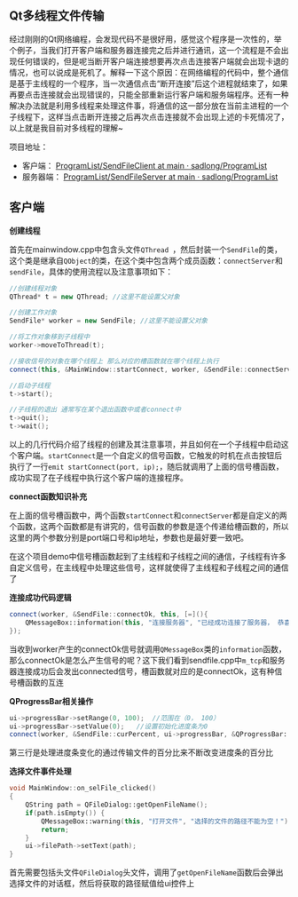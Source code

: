 ##  Qt多线程文件传输

经过刚刚的Qt网络编程，会发现代码不是很好用，感觉这个程序是一次性的，举个例子，当我们打开客户端和服务器连接完之后并进行通讯，这一个流程是不会出现任何错误的，但是呢当断开客户端连接想要再次点击连接客户端就会出现卡退的情况，也可以说成是死机了。解释一下这个原因：在网络编程的代码中，整个通信是基于主线程的一个程序，当一次通信点击“断开连接”后这个进程就结束了，如果再要点击连接就会出现错误的，只能全部重新运行客户端和服务端程序。还有一种解决办法就是利用多线程来处理这件事，将通信的这一部分放在当前主进程的一个子线程下，这样当点击断开连接之后再次点击连接就不会出现上述的卡死情况了，以上就是我目前对多线程的理解~



项目地址：

- 客户端： [ProgramList/SendFileClient at main · sadlong/ProgramList](https://github.com/sadlong/ProgramList/tree/main/SendFileClient) 
- 服务器端： [ProgramList/SendFileServer at main · sadlong/ProgramList](https://github.com/sadlong/ProgramList/tree/main/SendFileServer) 



## 客户端

**创建线程**

首先在mainwindow.cpp中包含头文件`QThread	`，然后封装一个`SendFile`的类，这个类是继承自`QObject`的类，在这个类中包含两个成员函数：`connectServer`和`sendFile`，具体的使用流程以及注意事项如下：

```cpp
//创建线程对象
QThread* t = new QThread; //这里不能设置父对象

//创建工作对象
SendFile* worker = new SendFile; //这里不能设置父对象

//将工作对象移到子线程中
worker->moveToThread(t);

//接收信号的对象在哪个线程上 那么对应的槽函数就在哪个线程上执行
connect(this, &MainWindow::startConnect, worker, &SendFile::connectServer);

//启动子线程
t->start();

//子线程的退出 通常写在某个退出函数中或者connect中
t->quit();
t->wait();
```

以上的几行代码介绍了线程的创建及其注意事项，并且如何在一个子线程中启动这个客户端。`startConnect`是一个自定义的信号函数，它触发的时机在点击按钮后执行了一行`emit startConnect(port, ip);`，随后就调用了上面的信号槽函数，成功实现了在子线程中执行这个客户端的连接程序。



**connect函数知识补充**

在上面的信号槽函数中，两个函数`startConnect`和`connectServer`都是自定义的两个函数，这两个函数都是有讲究的，信号函数的参数是逐个传递给槽函数的，所以这里的两个参数分别是port端口号和ip地址，参数也是最好要一致吧。

在这个项目demo中信号槽函数起到了主线程和子线程之间的通信，子线程有许多自定义信号，在主线程中处理这些信号，这样就使得了主线程和子线程之间的通信了



**连接成功代码逻辑**

```cpp
connect(worker, &SendFile::connectOk, this, [=](){
    QMessageBox::information(this, "连接服务器", "已经成功连接了服务器， 恭喜！");
});
```

当收到worker产生的connectOk信号就调用`QMessageBox`类的`information`函数，那么connectOk是怎么产生信号的呢？这下我们看到sendfile.cpp中`m_tcp`和服务器连接成功后会发出connected信号，槽函数就对应的是connectOk，这有种信号槽函数的互连



**QProgressBar相关操作**

```cpp
ui->progressBar->setRange(0, 100);  //范围在（0， 100）
ui->progressBar->setValue(0);   //设置初始化进度条为0
connect(worker, &SendFile::curPercent, ui->progressBar, &QProgressBar::setValue);
```

第三行是处理进度条变化的通过传输文件的百分比来不断改变进度条的百分比



**选择文件事件处理**

```cpp
void MainWindow::on_selFile_clicked()
{
    QString path = QFileDialog::getOpenFileName();
    if(path.isEmpty()) {
        QMessageBox::warning(this, "打开文件", "选择的文件的路径不能为空！");
        return;
    }
    ui->filePath->setText(path);
}
```

首先需要包括头文件`QFileDialog`头文件，调用了`getOpenFileName`函数后会弹出选择文件的对话框，然后将获取的路径赋值给ui控件上